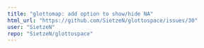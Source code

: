 ```yaml
---
title: "glottomap: add option to show/hide NA"
html_url: "https://github.com/SietzeN/glottospace/issues/30"
user: "SietzeN"
repo: "SietzeN/glottospace"
---
```


